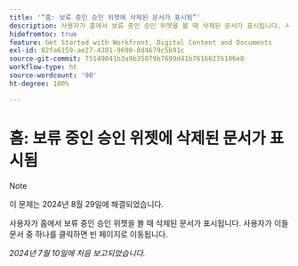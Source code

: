 ```yaml
---
title: '“홈: 보류 중인 승인 위젯에 삭제된 문서가 표시됨”'
description: 사용자가 홈에서 보류 중인 승인 위젯을 볼 때 삭제된 문서가 표시됩니다. 사용자가 이들 문서 중 하나를 클릭하면 빈 페이지로 이동됩니다.
hidefromtoc: true
feature: Get Started with Workfront, Digital Content and Documents
exl-id: 82fa6159-ae27-4391-9690-8d4679c5b91c
source-git-commit: 75149041b3a9b35079b7699d41b76166276106e8
workflow-type: ht
source-wordcount: '90'
ht-degree: 100%

---
```


# 홈: 보류 중인 승인 위젯에 삭제된 문서가 표시됨

>[!NOTE]
>
>이 문제는 2024년 8월 29일에 해결되었습니다.

사용자가 홈에서 보류 중인 승인 위젯을 볼 때 삭제된 문서가 표시됩니다. 사용자가 이들 문서 중 하나를 클릭하면 빈 페이지로 이동됩니다.

_2024년 7월 10일에 처음 보고되었습니다._
